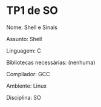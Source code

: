 # TP1 de SO
Nome: Shell e Sinais

Assunto: Shell

Linguagem: C

Bibliotecas necessárias: (nenhuma)

Compilador: GCC

Ambiente: Linux

Disciplina: SO